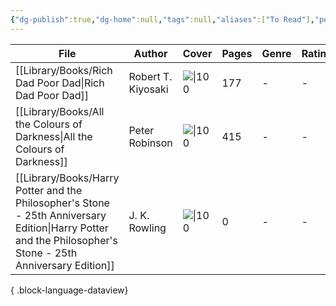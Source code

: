 ```yaml
---
{"dg-publish":true,"dg-home":null,"tags":null,"aliases":["To Read"],"permalink":"/library/books/01-to-read/","dgPassFrontmatter":true,"updated":"2025-01-15T15:53:15.570+05:30"}
---
```


| File                                                                                                                                                          | Author             | Cover                                                                                                                     | Pages | Genre | Rating |
| ------------------------------------------------------------------------------------------------------------------------------------------------------------- | ------------------ | ------------------------------------------------------------------------------------------------------------------------- | ----- | ----- | ------ |
| [[Library/Books/Rich Dad Poor Dad\|Rich Dad Poor Dad]]                                                                                                     | Robert T. Kiyosaki | ![\|100](http://books.google.com/books/content?id=Cx6aDwAAQBAJ&printsec=frontcover&img=1&zoom=1&edge=curl&source=gbs_api) | 177   | \-    | \-     |
| [[Library/Books/All the Colours of Darkness\|All the Colours of Darkness]]                                                                                 | Peter Robinson     | ![\|100](http://books.google.com/books/content?id=2pCx1QS6wQ8C&printsec=frontcover&img=1&zoom=1&edge=curl&source=gbs_api) | 415   | \-    | \-     |
| [[Library/Books/Harry Potter and the Philosopher's Stone - 25th Anniversary Edition\|Harry Potter and the Philosopher's Stone - 25th Anniversary Edition]] | J. K. Rowling      | ![\|100](http://books.google.com/books/content?id=nYKYzgEACAAJ&printsec=frontcover&img=1&zoom=1&source=gbs_api)           | 0     | \-    | \-     |

{ .block-language-dataview}
